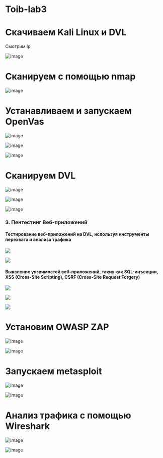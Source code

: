 # Toib-lab3

# Скачиваем Kali Linux и DVL

Смотрим Ip

![image](https://github.com/Archangel15520/Toib-lab3/blob/main/Screenshot/1.JPG)


# Сканируем с помощью nmap

![image](https://github.com/Archangel15520/Toib-lab3/blob/main/Screenshot/2.JPG)


# Устанавливаем и запускаем OpenVas

![image](https://github.com/Archangel15520/Toib-lab3/blob/main/Screenshot/3.JPG)

![image](https://github.com/Archangel15520/Toib-lab3/blob/main/Screenshot/3.3.JPG)

![image](https://github.com/Archangel15520/Toib-lab3/blob/main/Screenshot/4.JPG)

# Сканируем DVL

![image](https://github.com/Archangel15520/Toib-lab3/blob/main/Screenshot/5.JPG)

![image](https://github.com/Archangel15520/Toib-lab3/blob/main/Screenshot/6.JPG)

![image](https://github.com/Archangel15520/Toib-lab3/blob/main/Screenshot/7.JPG)

### 3. Пентестинг Веб-приложений
#### Тестирование веб-приложений на DVL, используя инструменты перехвата и анализа трафика

![](https://github.com/Archangel15520/Toib-lab3/blob/main/Screenshot/8.JPG)

![](https://github.com/Archangel15520/Toib-lab3/blob/main/Screenshot/9.1.png)

#### Выявление уязвимостей веб-приложений, таких как SQL-инъекции, XSS (Cross-Site Scripting), CSRF (Cross-Site Request Forgery)

![](https://github.com/Archangel15520/Toib-lab3/blob/main/Screenshot/10.png)

![](https://github.com/Archangel15520/Toib-lab3/blob/main/Screenshot/13.JPG)

![](https://github.com/Archangel15520/Toib-lab3/blob/main/Screenshot/14.JPG)


# Установим OWASP ZAP

![image](https://github.com/Archangel15520/Toib-lab3/blob/main/Screenshot/3.1.JPG)

![image]()

# Запускаем metasploit

![image](https://github.com/Archangel15520/Toib-lab3/blob/main/Screenshot/3.2.JPG)

![image]()

# Анализ трафика с помощью Wireshark

![image]()

![image]()
